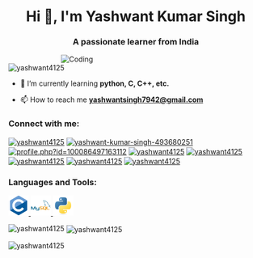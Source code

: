 <h1 align="center">Hi 👋, I'm Yashwant Kumar Singh</h1>
<h3 align="center">A passionate learner from India</h3>
<img align="right" alt="Coding" width="400" src="https://dunesfactory.com/wp-content/uploads/2020/04/Dunes_development.gif">

<p align="left"> <img src="https://komarev.com/ghpvc/?username=yashwant4125&label=Profile%20views&color=0e75b6&style=flat" alt="yashwant4125" /> </p>



- 🌱 I’m currently learning **python, C, C++, etc.**

- 📫 How to reach me **yashwantsingh7942@gmail.com**

<h3 align="left">Connect with me:</h3>
<p align="left">
<a href="https://twitter.com/yashwant4125" target="blank"><img align="center" src="https://raw.githubusercontent.com/rahuldkjain/github-profile-readme-generator/master/src/images/icons/Social/twitter.svg" alt="yashwant4125" height="30" width="40" /></a>
<a href="https://linkedin.com/in/yashwant-kumar-singh-493680251" target="blank"><img align="center" src="https://raw.githubusercontent.com/rahuldkjain/github-profile-readme-generator/master/src/images/icons/Social/linked-in-alt.svg" alt="yashwant-kumar-singh-493680251" height="30" width="40" /></a>
<a href="https://fb.com/profile.php?id=100086497163112" target="blank"><img align="center" src="https://raw.githubusercontent.com/rahuldkjain/github-profile-readme-generator/master/src/images/icons/Social/facebook.svg" alt="profile.php?id=100086497163112" height="30" width="40" /></a>
<a href="https://instagram.com/yashwant4125" target="blank"><img align="center" src="https://raw.githubusercontent.com/rahuldkjain/github-profile-readme-generator/master/src/images/icons/Social/instagram.svg" alt="yashwant4125" height="30" width="40" /></a>
<a href="https://www.codechef.com/users/yashwant4125" target="blank"><img align="center" src="https://cdn.jsdelivr.net/npm/simple-icons@3.1.0/icons/codechef.svg" alt="yashwant4125" height="30" width="40" /></a>
<a href="https://www.hackerrank.com/yashwant4125" target="blank"><img align="center" src="https://raw.githubusercontent.com/rahuldkjain/github-profile-readme-generator/master/src/images/icons/Social/hackerrank.svg" alt="yashwant4125" height="30" width="40" /></a>
<a href="https://www.leetcode.com/yashwant4125" target="blank"><img align="center" src="https://raw.githubusercontent.com/rahuldkjain/github-profile-readme-generator/master/src/images/icons/Social/leet-code.svg" alt="yashwant4125" height="30" width="40" /></a>
<a href="https://www.hackerearth.com/yashwant4125" target="blank"><img align="center" src="https://raw.githubusercontent.com/rahuldkjain/github-profile-readme-generator/master/src/images/icons/Social/hackerearth.svg" alt="yashwant4125" height="30" width="40" /></a>
</p>

<h3 align="left">Languages and Tools:</h3>
<p align="left"> <a href="https://www.cprogramming.com/" target="_blank" rel="noreferrer"> <img src="https://raw.githubusercontent.com/devicons/devicon/master/icons/c/c-original.svg" alt="c" width="40" height="40"/> </a> <a href="https://www.mysql.com/" target="_blank" rel="noreferrer"> <img src="https://raw.githubusercontent.com/devicons/devicon/master/icons/mysql/mysql-original-wordmark.svg" alt="mysql" width="40" height="40"/> </a> <a href="https://www.python.org" target="_blank" rel="noreferrer"> <img src="https://raw.githubusercontent.com/devicons/devicon/master/icons/python/python-original.svg" alt="python" width="40" height="40"/> </a> </p>

<p><img align="left" src="https://github-readme-stats.vercel.app/api/top-langs?username=yashwant4125&show_icons=true&locale=en&layout=compact" alt="yashwant4125" /></p>

<p>&nbsp;<img align="center" src="https://github-readme-stats.vercel.app/api?username=yashwant4125&show_icons=true&locale=en" alt="yashwant4125" /></p>

<p><img align="center" src="https://github-readme-streak-stats.herokuapp.com/?user=yashwant4125&" alt="yashwant4125" /></p>

